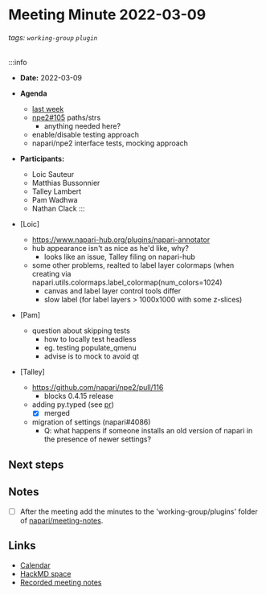 Meeting Minute 2022-03-09
===

###### tags: `working-group` `plugin`

:::info
- **Date:** 2022-03-09
- **Agenda**
    - [last week](https://hackmd.io/z8pGc5hPTju8zs3ee3fNQA)
    - [npe2#105] paths/strs
        - anything needed here?
    - enable/disable testing approach
    - napari/npe2 interface tests, mocking approach
- **Participants:**
    - Loic Sauteur
    - Matthias Bussonnier
    - Talley Lambert
    - Pam Wadhwa
    - Nathan Clack
:::

- [Loic]
    - https://www.napari-hub.org/plugins/napari-annotator
    - hub appearance isn't as nice as he'd like, why?
        - looks like an issue, Talley filing on napari-hub
    - some other problems, realted to label layer colormaps (when creating via napari.utils.colormaps.label_colormap(num_colors=1024)
        - canvas and label layer control tools differ
        - slow label (for label layers > 1000x1000 with some z-slices)

- [Pam]
    - question about skipping tests
        - how to locally test headless
        - eg. testing populate_qmenu
        - advise is to mock to avoid qt

- [Talley]
    - https://github.com/napari/npe2/pull/116
        - blocks 0.4.15 release
    - adding py.typed (see [pr](https://github.com/napari/npe2/pull/115))
        - [x] merged
    - migration of settings (napari#4086)
        - Q: what happens if someone installs an old version of napari in the presence of newer settings?
<!-- Discussion goes here-->

## Next steps
<!-- Action items go here -->

## Notes 
<!-- Other important details discussed during the meeting can be entered here. -->

- [ ] After the meeting add the minutes to the 'working-group/plugins' folder of [napari/meeting-notes](https://github.com/napari/meeting-notes).

## Links

* [Calendar](https://calendar.google.com/calendar/u/0?cid=Y18zNXI5M2VjNnZ0cDhzbWhtN2R2NXVvdDB2NEBncm91cC5jYWxlbmRhci5nb29nbGUuY29t)
* [HackMD space](https://hackmd.io/team/napari-wg-plugin)
* [Recorded meeting notes](https://github.com/napari/meeting-notes/tree/master/2021/working-groups/plugins)

[npe2#105]: https://github.com/napari/npe2/pull/105